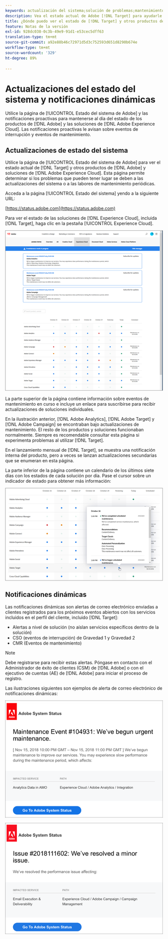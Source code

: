 ```yaml
---
keywords: actualización del sistema;solución de problemas;mantenimiento;estado del sistema;estado de las actualizaciones
description: Vea el estado actual de Adobe [!DNL Target] para ayudarle a determinar si los problemas que puede encontrar se deben a actualizaciones del sistema o a mantenimiento de rutina.
title: ¿Dónde puedo ver el estado de [!DNL Target] y otros productos de Adobe?
feature: Notas de la versión
exl-id: 928dc038-0c3b-49e9-91d1-e53cec5dff63
translation-type: tm+mt
source-git-commit: a92e88b46c72971d5d3c752593d651d8290b674e
workflow-type: tm+mt
source-wordcount: '329'
ht-degree: 89%

---
```


# Actualizaciones del estado del sistema y notificaciones dinámicas

Utilice la página de [!UICONTROL Estado del sistema de Adobe] y las notificaciones proactivas para mantenerse al día del estado de los productos de [!DNL Adobe] y las soluciones de [!DNL Adobe Experience Cloud]. Las notificaciones proactivas le avisan sobre eventos de interrupción y eventos de mantenimiento.

## Actualizaciones de estado del sistema

Utilice la página de [!UICONTROL Estado del sistema de Adobe] para ver el estado actual de [!DNL Target] y otros productos de [!DNL Adobe] y soluciones de [!DNL Adobe Experience Cloud]. Esta página permite determinar si los problemas que pueden tener lugar se deben a las actualizaciones del sistema o a las labores de mantenimiento periódicas.

Acceda a la página [!UICONTROL Estado del sistema] yendo a la siguiente URL:

[https://status.adobe.com](https://status.adobe.com)

Para ver el estado de las soluciones de [!DNL Experience Cloud], incluida [!DNL Target], haga clic en la pestaña [!UICONTROL Experience Cloud].

![](assets/system_status.png)

La parte superior de la página contiene información sobre eventos de mantenimiento en curso e incluye un enlace para suscribirse para recibir actualizaciones de soluciones individuales.

En la ilustración anterior, [!DNL Adobe Analytics], [!DNL Adobe Target] y [!DNL Adobe Campaign] se encontraban bajo actualizaciones de mantenimiento. El resto de los productos y soluciones funcionaban normalmente. Siempre es recomendable consultar esta página si experimenta problemas al utilizar [!DNL Target].

En el lanzamiento mensual de [!DNL Target], se muestra una notificación interna del producto, pero a veces se lanzan actualizaciones secundarias que se enumeran en esta página.

La parte inferior de la página contiene un calendario de los últimos siete días con los estados de cada solución por día. Pase el cursor sobre un indicador de estado para obtener más información:

![](assets/system_status_indicator.png)

## Notificaciones dinámicas

Las notificaciones dinámicas son alertas de correo electrónico enviadas a clientes registrados para los próximos eventos abiertos con los servicios incluidos en el perfil del cliente, incluido [!DNL Target]:

* Alertas a nivel de solución (no aíslan servicios específicos dentro de la solución)
* CSO (eventos de interrupción) de Gravedad 1 y Gravedad 2
* CMR (Eventos de mantenimiento)

>[!NOTE]
>
>Debe registrarse para recibir estas alertas. Póngase en contacto con el Administrador de éxito de clientes (CSM) de [!DNL Adobe] o con el ejecutivo de cuentas (AE) de [!DNL Adobe] para iniciar el proceso de registro.

Las ilustraciones siguientes son ejemplos de alerta de correo electrónico de notificaciones dinámicas:

![Notificación dinámica 1](/help/r-release-notes/assets/proactive-notification-1.png)

![Notificación dinámica 2](/help/r-release-notes/assets/proactive-notification-2.png)
